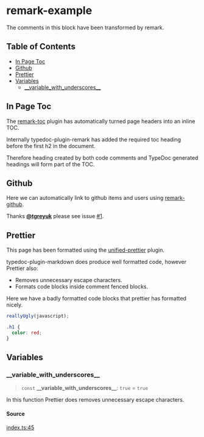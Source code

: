 # remark-example

The comments in this block have been transformed by remark.

## Table of Contents

- [In Page Toc](#in-page-toc)
- [Github](#github)
- [Prettier](#prettier)
- [Variables](#variables)
  - [\_\_variable_with_underscores\_\_](#__variable_with_underscores__)

## In Page Toc

The [remark-toc](https://github.com/remarkjs/remark-toc) plugin has automatically turned page headers into an inline TOC.

Internally typedoc-plugin-remark has added the required toc heading before the first h2 in the document.

Therefore heading created by both code comments and TypeDoc generated headings will form part of the TOC.

## Github

Here we can automatically link to github items and users using [remark-github](https://github.com/remarkjs/remark-github).

Thanks [**@tgreyuk**](https://github.com/tgreyuk) please see issue [#1](https://github.com/typedoc2md/typedoc-plugin-markdown/issues/1).

## Prettier

This page has been formatted using the [unified-prettier](https://www.npmjs.com/package/unified-prettier) plugin.

typedoc-plugin-markdown does produce well formatted code, however Prettier also:

- Removes unnecessary escape characters.
- Formats code blocks inside comment fenced blocks.

Here we have a badly formatted code blocks that prettier has formatted nicely.

```js
reallyUgly(javascript);
```

```css
.h1 {
  color: red;
}
```

## Variables

### \_\_variable_with_underscores\_\_

> `const` **\_\_variable_with_underscores\_\_**: `true` = `true`

In this function Prettier does removes unnecessary escape characters.

#### Source

[index.ts:45](https://github.com/typedoc2md/typedoc-plugin-markdown-examples/blob/38eb87a4b515962ebbfbbc47ab56d2442dce4b6d/examples/09-remark-example/src/index.ts#L45)
